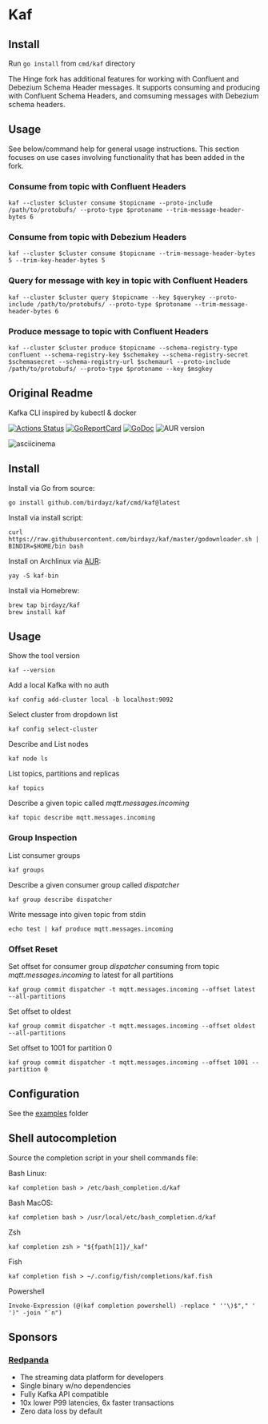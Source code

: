 # Kaf

## Install

Run `go install` from `cmd/kaf` directory

The Hinge fork has additional features for working with Confluent and Debezium Schema Header messages. It supports consuming and producing with Confluent Schema Headers, and
comsuming messages with Debezium schema headers.

## Usage

See below/command help for general usage instructions. This section focuses on use cases involving functionality that has been added in the fork.

### Consume from topic with Confluent Headers

```
kaf --cluster $cluster consume $topicname --proto-include /path/to/protobufs/ --proto-type $protoname --trim-message-header-bytes 6
```

### Consume from topic with Debezium Headers

```
kaf --cluster $cluster consume $topicname --trim-message-header-bytes 5 --trim-key-header-bytes 5
```

### Query for message with key in topic with Confluent Headers

```
kaf --cluster $cluster query $topicname --key $querykey --proto-include /path/to/protobufs/ --proto-type $protoname --trim-message-header-bytes 6
```

### Produce message to topic with Confluent Headers

```
kaf --cluster $cluster produce $topicname --schema-registry-type confluent --schema-registry-key $schemakey --schema-registry-secret $schemasecret --schema-registry-url $schemaurl --proto-include /path/to/protobufs/ --proto-type $protoname --key $msgkey
```

## Original Readme

Kafka CLI inspired by kubectl & docker

[![Actions Status](https://github.com/birdayz/kaf/workflows/Go/badge.svg)](https://github.com/birdayz/kaf/actions)
[![GoReportCard](https://goreportcard.com/badge/github.com/birdayz/kaf)](https://goreportcard.com/report/github.com/birdayz/kaf)
[![GoDoc](https://godoc.org/github.com/birdayz/kaf?status.svg)](https://godoc.org/github.com/birdayz/kaf)
![AUR version](https://img.shields.io/aur/version/kaf-bin)

![asciicinema](asciicinema.gif)

## Install

Install via Go from source:

```
go install github.com/birdayz/kaf/cmd/kaf@latest
```

Install via install script:

```
curl https://raw.githubusercontent.com/birdayz/kaf/master/godownloader.sh | BINDIR=$HOME/bin bash
```

Install on Archlinux via [AUR](https://aur.archlinux.org/packages/kaf-bin/):

```
yay -S kaf-bin
```

Install via Homebrew:

```
brew tap birdayz/kaf
brew install kaf
```

## Usage

Show the tool version

`kaf --version`

Add a local Kafka with no auth

`kaf config add-cluster local -b localhost:9092`

Select cluster from dropdown list

`kaf config select-cluster`

Describe and List nodes

`kaf node ls`

List topics, partitions and replicas

`kaf topics`

Describe a given topic called _mqtt.messages.incoming_

`kaf topic describe mqtt.messages.incoming`

### Group Inspection

List consumer groups

`kaf groups`

Describe a given consumer group called _dispatcher_

`kaf group describe dispatcher`

Write message into given topic from stdin

`echo test | kaf produce mqtt.messages.incoming`

### Offset Reset

Set offset for consumer group _dispatcher_ consuming from topic _mqtt.messages.incoming_ to latest for all partitions

`kaf group commit dispatcher -t mqtt.messages.incoming --offset latest --all-partitions`

Set offset to oldest

`kaf group commit dispatcher -t mqtt.messages.incoming --offset oldest --all-partitions`

Set offset to 1001 for partition 0

`kaf group commit dispatcher -t mqtt.messages.incoming --offset 1001 --partition 0`

## Configuration

See the [examples](examples) folder

## Shell autocompletion

Source the completion script in your shell commands file:

Bash Linux:

```kaf completion bash > /etc/bash_completion.d/kaf```

Bash MacOS:

```kaf completion bash > /usr/local/etc/bash_completion.d/kaf```

Zsh

```kaf completion zsh > "${fpath[1]}/_kaf"```

Fish

```kaf completion fish > ~/.config/fish/completions/kaf.fish```

Powershell

```Invoke-Expression (@(kaf completion powershell) -replace " ''\)$"," ' ')" -join "`n")```

## Sponsors

### [Redpanda](https://github.com/redpanda-data/redpanda)

- The streaming data platform for developers
- Single binary w/no dependencies
- Fully Kafka API compatible
- 10x lower P99 latencies, 6x faster transactions
- Zero data loss by default
